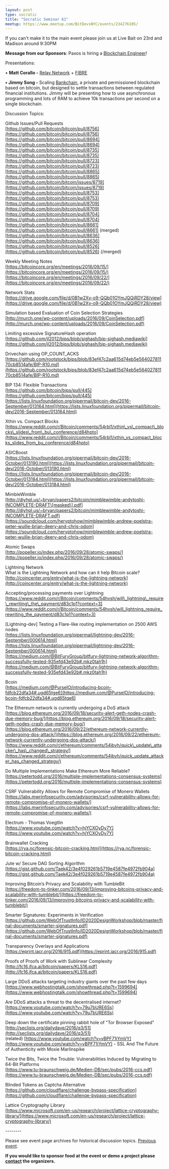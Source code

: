 ```yaml
---
layout: post
type: socratic
title: "Socratic Seminar 61"
meetup: https://www.meetup.com/BitDevsNYC/events/234276105/
---
```


If you can't make it to the main event please join us at Live Bait on 23rd and Madison around 9:30PM

**Message from our Sponsors**: Paxos is hiring a [Blockchain Engineer](https://www.paxos.com/careers-list/blockchain-engineer)!

Presentations:

• **Matt Corallo -** [Relay Network](http://bitcoinrelaynetwork.org/) + [FIBRE](http://bitcoinfibre.org/)

**• Jimmy Song -** Scaling [Bankchain](https://www.paxos.com/bankchain), a private and permissioned blockchain based on bitcoin, but designed to settle transactions between regulated financial institutions. Jimmy will be presenting how to use asynchronous programming and lots of RAM to achieve 10k transactions per second on a single blockchain.

Discussion Topics:

Github Issues/Pull Requests  
[](https://github.com/bitcoin/bitcoin/pull/8756)[https://github.com/bitcoin/bitcoin/pull/8756](https://github.com/bitcoin/bitcoin/pull/8756)  
[](https://github.com/bitcoin/bitcoin/pull/8694)[https://github.com/bitcoin/bitcoin/pull/8694](https://github.com/bitcoin/bitcoin/pull/8694)  
[](https://github.com/bitcoin/bitcoin/pull/8735)[https://github.com/bitcoin/bitcoin/pull/8735](https://github.com/bitcoin/bitcoin/pull/8735)  
[](https://github.com/bitcoin/bitcoin/pull/8723)[https://github.com/bitcoin/bitcoin/pull/8723](https://github.com/bitcoin/bitcoin/pull/8723)  
[](https://github.com/bitcoin/bitcoin/pull/8865)[https://github.com/bitcoin/bitcoin/pull/8865](https://github.com/bitcoin/bitcoin/pull/8865)  
[](https://github.com/bitcoin/bitcoin/issues/8719)[https://github.com/bitcoin/bitcoin/issues/8719](https://github.com/bitcoin/bitcoin/issues/8719)  
[](https://github.com/bitcoin/bitcoin/pull/8753)[https://github.com/bitcoin/bitcoin/pull/8753](https://github.com/bitcoin/bitcoin/pull/8753)  
[](https://github.com/bitcoin/bitcoin/pull/8709)[https://github.com/bitcoin/bitcoin/pull/8709](https://github.com/bitcoin/bitcoin/pull/8709)  
[](https://github.com/bitcoin/bitcoin/pull/8704)[https://github.com/bitcoin/bitcoin/pull/8704](https://github.com/bitcoin/bitcoin/pull/8704)  
[](https://github.com/bitcoin/bitcoin/pull/8661)[https://github.com/bitcoin/bitcoin/pull/8661](https://github.com/bitcoin/bitcoin/pull/8661) (merged)  
[](https://github.com/bitcoin/bitcoin/pull/8636)[https://github.com/bitcoin/bitcoin/pull/8636](https://github.com/bitcoin/bitcoin/pull/8636)  
[](https://github.com/bitcoin/bitcoin/pull/8526)[https://github.com/bitcoin/bitcoin/pull/8526](https://github.com/bitcoin/bitcoin/pull/8526) (/merged)

Weekly Meeting Notes  
[](https://bitcoincore.org/en/meetings/2016/09/15/)[https://bitcoincore.org/en/meetings/2016/09/15/](https://bitcoincore.org/en/meetings/2016/09/15/)  
[](https://bitcoincore.org/en/meetings/2016/09/22/)[https://bitcoincore.org/en/meetings/2016/09/22/](https://bitcoincore.org/en/meetings/2016/09/22/)

Network Stats  
[](https://drive.google.com/file/d/0B1w2Xy-o9-QQb01OYmJQQjRDY28/view)[https://drive.google.com/file/d/0B1w2Xy-o9-QQb01OYmJQQjRDY28/view](https://drive.google.com/file/d/0B1w2Xy-o9-QQb01OYmJQQjRDY28/view)

Simulation based Evaluation of Coin Selection Strategies  
[](http://murch.one/wp-content/uploads/2016/09/CoinSelection.pdf)[http://murch.one/wp-content/uploads/2016/09/CoinSelection.pdf](http://murch.one/wp-content/uploads/2016/09/CoinSelection.pdf)

Limiting excessive SignatureHash operation  
[](https://github.com/jl2012/bips/blob/sighash/bip-sighash.mediawiki)[https://github.com/jl2012/bips/blob/sighash/bip-sighash.mediawiki](https://github.com/jl2012/bips/blob/sighash/bip-sighash.mediawiki)

Drivechain using OP\_COUNT\_ACKS  
[](https://github.com/rootstock/bips/blob/83ef47c2aa615d74eb5e56402781170cb8514afe/BIP-R10.md)[https://github.com/rootstock/bips/blob/83ef47c2aa615d74eb5e56402781170cb8514afe/BIP-R10.md](https://github.com/rootstock/bips/blob/83ef47c2aa615d74eb5e56402781170cb8514afe/BIP-R10.md)

BIP 134: Flexible Transactions  
[](https://github.com/bitcoin/bips/pull/445)[https://github.com/bitcoin/bips/pull/445](https://github.com/bitcoin/bips/pull/445)  
[](https://lists.linuxfoundation.org/pipermail/bitcoin-dev/2016-September/013164.html)[https://lists.linuxfoundation.org/pipermail/bitcoin-dev/2016-September/013164.html](https://lists.linuxfoundation.org/pipermail/bitcoin-dev/2016-September/013164.html)

Xthin vs. Compact Blocks  
[](https://www.reddit.com/r/Bitcoin/comments/54rbl1/xthin_vs_compact_blocks_slides_from_bu_conference/d84hpto)[https://www.reddit.com/r/Bitcoin/comments/54rbl1/xthin\_vs\_compact\_blocks\_slides\_from\_bu\_conference/d84hpto](https://www.reddit.com/r/Bitcoin/comments/54rbl1/xthin_vs_compact_blocks_slides_from_bu_conference/d84hpto)

ASICBoost  
[](https://lists.linuxfoundation.org/pipermail/bitcoin-dev/2016-October/013190.html)[https://lists.linuxfoundation.org/pipermail/bitcoin-dev/2016-October/013190.html](https://lists.linuxfoundation.org/pipermail/bitcoin-dev/2016-October/013190.html)  
[](https://lists.linuxfoundation.org/pipermail/bitcoin-dev/2016-October/013184.html)[https://lists.linuxfoundation.org/pipermail/bitcoin-dev/2016-October/013184.html](https://lists.linuxfoundation.org/pipermail/bitcoin-dev/2016-October/013184.html)

MimbleWimble  
[](http://diyhpl.us/~bryan/papers2/bitcoin/mimblewimble-andytoshi-INCOMPLETE-DRAFT.pdf)[http://diyhpl.us/~bryan/papers2/bitcoin/mimblewimble-andytoshi-INCOMPLETE-DRAFT\[masked\].pdf](http://diyhpl.us/~bryan/papers2/bitcoin/mimblewimble-andytoshi-INCOMPLETE-DRAFT.pdf)  
[](https://soundcloud.com/heryptohow/mimblewimble-andrew-poelstra-peter-wuille-brian-deery-and-chris-odom)[https://soundcloud.com/heryptohow/mimblewimble-andrew-poelstra-peter-wuille-brian-deery-and-chris-odom](https://soundcloud.com/heryptohow/mimblewimble-andrew-poelstra-peter-wuille-brian-deery-and-chris-odom)

Atomic Swaps  
[](http://popeller.io/index.php/2016/09/28/atomic-swaps/)[http://popeller.io/index.php/2016/09/28/atomic-swaps/](http://popeller.io/index.php/2016/09/28/atomic-swaps/)

Lightning Network  
What is the Lightning Network and how can it help Bitcoin scale?  
[](http://coincenter.org/entry/what-is-the-lightning-network)[http://coincenter.org/entry/what-is-the-lightning-network](http://coincenter.org/entry/what-is-the-lightning-network)

Accepting/processing payments over Lightning  
[](https://www.reddit.com/r/Bitcoin/comments/54hvsh/will_lightning_require_rewriting_the_payment/d83c1p1?context=3)[https://www.reddit.com/r/Bitcoin/comments/54hvsh/will\_lightning\_require\_rewriting\_the\_payment/d83c1p1?context=3](https://www.reddit.com/r/Bitcoin/comments/54hvsh/will_lightning_require_rewriting_the_payment/d83c1p1?context=3)

\[Lightning-dev\] Testing a Flare-like routing implementation on 2500 AWS nodes  
[](https://lists.linuxfoundation.org/pipermail/lightning-dev/2016-September/000614.html)[https://lists.linuxfoundation.org/pipermail/lightning-dev/2016-September/000614.html](https://lists.linuxfoundation.org/pipermail/lightning-dev/2016-September/000614.html)  
[](https://medium.com/@BitFuryGroup/bitfury-lightning-network-algorithm-successfully-tested-935efd43e92b#.mkz0tah1h)[https://medium.com/@BitFuryGroup/bitfury-lightning-network-algorithm-successfully-tested-935efd43e92b#.mkz0tah1h](https://medium.com/@BitFuryGroup/bitfury-lightning-network-algorithm-successfully-tested-935efd43e92b#.mkz0tah1h)

Bcoin  
[](https://medium.com/@PurseIO/introducing-bcoin-fdfcb22dfa34#.ugd65tge6)[https://medium.com/@PurseIO/introducing-bcoin-fdfcb22dfa34#.ugd65tge6](https://medium.com/@PurseIO/introducing-bcoin-fdfcb22dfa34#.ugd65tge6)

The Ethereum network is currently undergoing a DoS attack  
[](https://blog.ethereum.org/2016/09/18/security-alert-geth-nodes-crash-due-memory-bug/)[https://blog.ethereum.org/2016/09/18/security-alert-geth-nodes-crash-due-memory-bug/](https://blog.ethereum.org/2016/09/18/security-alert-geth-nodes-crash-due-memory-bug/)  
[](https://blog.ethereum.org/2016/09/22/ethereum-network-currently-undergoing-dos-attack/)[https://blog.ethereum.org/2016/09/22/ethereum-network-currently-undergoing-dos-attack/](https://blog.ethereum.org/2016/09/22/ethereum-network-currently-undergoing-dos-attack/)  
[](https://www.reddit.com/r/ethereum/comments/54jbvh/quick_update_attacker_has_changed_strategy/)[https://www.reddit.com/r/ethereum/comments/54jbvh/quick\_update\_attacker\_has\_changed\_strategy/](https://www.reddit.com/r/ethereum/comments/54jbvh/quick_update_attacker_has_changed_strategy/)

Do Multiple Implementations Make Ethereum More Reliable?  
[](https://petertodd.org/2016/multiple-implementations-consensus-systems)[https://petertodd.org/2016/multiple-implementations-consensus-systems](https://petertodd.org/2016/multiple-implementations-consensus-systems)

CSRF Vulnerability Allows for Remote Compromise of Monero Wallets  
[](https://labs.mwrinfosecurity.com/advisories/csrf-vulnerability-allows-for-remote-compromise-of-monero-wallets/)[https://labs.mwrinfosecurity.com/advisories/csrf-vulnerability-allows-for-remote-compromise-of-monero-wallets/](https://labs.mwrinfosecurity.com/advisories/csrf-vulnerability-allows-for-remote-compromise-of-monero-wallets/)

Electrum - Thomas Voegtlin  
[](https://www.youtube.com/watch?v=hjYCXOyDy7Y)[https://www.youtube.com/watch?v=hjYCXOyDy7Y](https://www.youtube.com/watch?v=hjYCXOyDy7Y)

Brainwallet Cracking  
[](https://rya.nc/forensic-bitcoin-cracking.html)[https://rya.nc/forensic-bitcoin-cracking.html](https://rya.nc/forensic-bitcoin-cracking.html)

Jute w/ Secure DAG Sorting Algorithm  
[](https://gist.github.com/Taek42/3e4f029261b5719e4587fe4972fb904a)[https://gist.github.com/Taek42/3e4f029261b5719e4587fe4972fb904a](https://gist.github.com/Taek42/3e4f029261b5719e4587fe4972fb904a)

Improving Bitcoin’s Privacy and Scalability with TumbleBit  
[](https://freedom-to-tinker.com/2016/09/13/improving-bitcoins-privacy-and-scalability-with-tumblebit/)[https://freedom-to-tinker.com/2016/09/13/improving-bitcoins-privacy-and-scalability-with-tumblebit/](https://freedom-to-tinker.com/2016/09/13/improving-bitcoins-privacy-and-scalability-with-tumblebit/)

Smarter Signatures: Experiments in Verification  
[](https://github.com/WebOfTrustInfo/ID2020DesignWorkshop/blob/master/final-documents/smarter-signatures.pdf)[https://github.com/WebOfTrustInfo/ID2020DesignWorkshop/blob/master/final-documents/smarter-signatures.pdf](https://github.com/WebOfTrustInfo/ID2020DesignWorkshop/blob/master/final-documents/smarter-signatures.pdf)

Transparency Overlays and Applications  
[](https://eprint.iacr.org/2016/915.pdf)[https://eprint.iacr.org/2016/915.pdf](https://eprint.iacr.org/2016/915.pdf)

Proofs of Proofs of Work with Sublinear Complexity  
[](http://fc16.ifca.ai/bitcoin/papers/KLS16.pdf)[http://fc16.ifca.ai/bitcoin/papers/KLS16.pdf](http://fc16.ifca.ai/bitcoin/papers/KLS16.pdf)

Large DDoS attacks targeting industry giants over the past few days  
[](https://www.webhostingtalk.com/showthread.php?t=1599694)[https://www.webhostingtalk.com/showthread.php?t=1599694](https://www.webhostingtalk.com/showthread.php?t=1599694)

Are DDoS attacks a threat to the decentralised internet?  
[](https://www.youtube.com/watch?v=79u7bURE6Ss)[https://www.youtube.com/watch?v=79u7bURE6Ss](https://www.youtube.com/watch?v=79u7bURE6Ss)

Deep down the certificate pinning rabbit hole of "Tor Browser Exposed"  
[](http://seclists.org/dailydave/2016/q3/51)[http://seclists.org/dailydave/2016/q3/51](http://seclists.org/dailydave/2016/q3/51)  
(related) [](https://www.youtube.com/watch?v=vBPF71iYmVY)[https://www.youtube.com/watch?v=vBPF71iYmVY](https://www.youtube.com/watch?v=vBPF71iYmVY) - SSL And The Future of Authenticity with Moxie Marlinspike

Twice the Bits, Twice the Trouble: Vulnerabilities Induced by Migrating to 64-Bit Platforms  
[](https://www.tu-braunschweig.de/Medien-DB/sec/pubs/2016-ccs.pdf)[https://www.tu-braunschweig.de/Medien-DB/sec/pubs/2016-ccs.pdf](https://www.tu-braunschweig.de/Medien-DB/sec/pubs/2016-ccs.pdf)

Blinded Tokens as Captcha Alternative  
[](https://github.com/cloudflare/challenge-bypass-specification)[https://github.com/cloudflare/challenge-bypass-specification](https://github.com/cloudflare/challenge-bypass-specification)

Lattice Cryptography Library  
[](https://www.microsoft.com/en-us/research/project/lattice-cryptography-library/)[https://www.microsoft.com/en-us/research/project/lattice-cryptography-library/](https://www.microsoft.com/en-us/research/project/lattice-cryptography-library/)

\--------

Please see event page archives for historical discussion topics. [Previous event](https://www.meetup.com/BitDevsNYC/events/233599964/).

**If you would like to sponsor food at the event or demo a project please [contact](mailto:) the organizers.**
